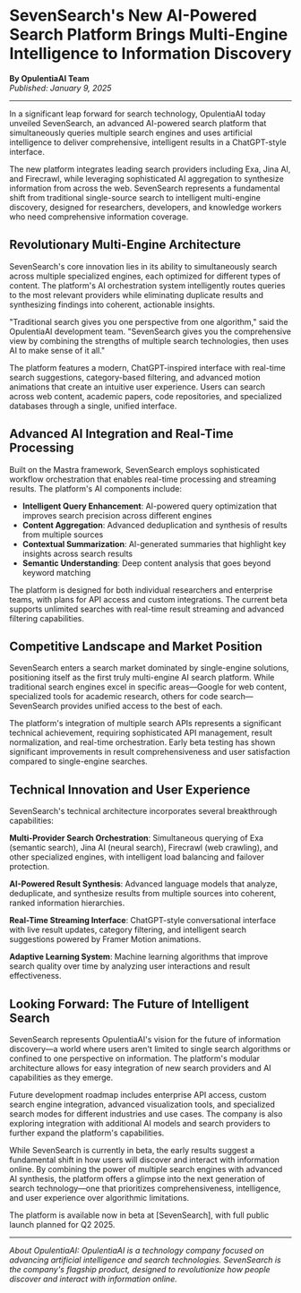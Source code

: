 # SevenSearch's New AI-Powered Search Platform Brings Multi-Engine Intelligence to Information Discovery

**By OpulentiaAI Team**  
*Published: January 9, 2025*

---

In a significant leap forward for search technology, OpulentiaAI today unveiled SevenSearch, an advanced AI-powered search platform that simultaneously queries multiple search engines and uses artificial intelligence to deliver comprehensive, intelligent results in a ChatGPT-style interface.

The new platform integrates leading search providers including Exa, Jina AI, and Firecrawl, while leveraging sophisticated AI aggregation to synthesize information from across the web. SevenSearch represents a fundamental shift from traditional single-source search to intelligent multi-engine discovery, designed for researchers, developers, and knowledge workers who need comprehensive information coverage.

## Revolutionary Multi-Engine Architecture

SevenSearch's core innovation lies in its ability to simultaneously search across multiple specialized engines, each optimized for different types of content. The platform's AI orchestration system intelligently routes queries to the most relevant providers while eliminating duplicate results and synthesizing findings into coherent, actionable insights.

"Traditional search gives you one perspective from one algorithm," said the OpulentiaAI development team. "SevenSearch gives you the comprehensive view by combining the strengths of multiple search technologies, then uses AI to make sense of it all."

The platform features a modern, ChatGPT-inspired interface with real-time search suggestions, category-based filtering, and advanced motion animations that create an intuitive user experience. Users can search across web content, academic papers, code repositories, and specialized databases through a single, unified interface.

## Advanced AI Integration and Real-Time Processing

Built on the Mastra framework, SevenSearch employs sophisticated workflow orchestration that enables real-time processing and streaming results. The platform's AI components include:

- **Intelligent Query Enhancement**: AI-powered query optimization that improves search precision across different engines
- **Content Aggregation**: Advanced deduplication and synthesis of results from multiple sources  
- **Contextual Summarization**: AI-generated summaries that highlight key insights across search results
- **Semantic Understanding**: Deep content analysis that goes beyond keyword matching

The platform is designed for both individual researchers and enterprise teams, with plans for API access and custom integrations. The current beta supports unlimited searches with real-time result streaming and advanced filtering capabilities.

## Competitive Landscape and Market Position

SevenSearch enters a search market dominated by single-engine solutions, positioning itself as the first truly multi-engine AI search platform. While traditional search engines excel in specific areas—Google for web content, specialized tools for academic research, others for code search—SevenSearch provides unified access to the best of each.

The platform's integration of multiple search APIs represents a significant technical achievement, requiring sophisticated API management, result normalization, and real-time orchestration. Early beta testing has shown significant improvements in result comprehensiveness and user satisfaction compared to single-engine searches.

## Technical Innovation and User Experience

SevenSearch's technical architecture incorporates several breakthrough capabilities:

**Multi-Provider Search Orchestration**: Simultaneous querying of Exa (semantic search), Jina AI (neural search), Firecrawl (web crawling), and other specialized engines, with intelligent load balancing and failover protection.

**AI-Powered Result Synthesis**: Advanced language models that analyze, deduplicate, and synthesize results from multiple sources into coherent, ranked information hierarchies.

**Real-Time Streaming Interface**: ChatGPT-style conversational interface with live result updates, category filtering, and intelligent search suggestions powered by Framer Motion animations.

**Adaptive Learning System**: Machine learning algorithms that improve search quality over time by analyzing user interactions and result effectiveness.

## Looking Forward: The Future of Intelligent Search

SevenSearch represents OpulentiaAI's vision for the future of information discovery—a world where users aren't limited to single search algorithms or confined to one perspective on information. The platform's modular architecture allows for easy integration of new search providers and AI capabilities as they emerge.

Future development roadmap includes enterprise API access, custom search engine integration, advanced visualization tools, and specialized search modes for different industries and use cases. The company is also exploring integration with additional AI models and search providers to further expand the platform's capabilities.

While SevenSearch is currently in beta, the early results suggest a fundamental shift in how users will discover and interact with information online. By combining the power of multiple search engines with advanced AI synthesis, the platform offers a glimpse into the next generation of search technology—one that prioritizes comprehensiveness, intelligence, and user experience over algorithmic limitations.

The platform is available now in beta at [SevenSearch], with full public launch planned for Q2 2025.

---

*About OpulentiaAI: OpulentiaAI is a technology company focused on advancing artificial intelligence and search technologies. SevenSearch is the company's flagship product, designed to revolutionize how people discover and interact with information online.*
